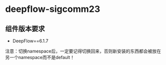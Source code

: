 # deepflow-sigcomm23

## 组件版本要求

* DeepFlow==6.1.7

注意：切换namespace后，一定要记得切换回来，否则新安装的东西都会被放在另一个namespace而不是default！